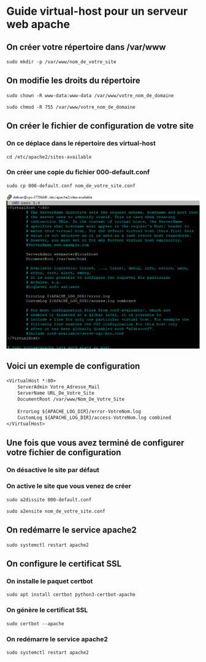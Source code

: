 # Guide virtual-host pour un serveur web apache

## On créer votre répertoire dans /var/www
```
sudo mkdir -p /var/www/nom_de_votre_site
```

## On modifie les droits du répertoire
```
sudo chown -R www-data:www-data /var/www/votre_nom_de_domaine
```
```
sudo chmod -R 755 /var/www/votre_nom_de_domaine
```

## On créer le fichier de configuration de votre site

### On ce déplace dans le répertoire des virtual-host
``` 
cd /etc/apache2/sites-available
```

### On créer une copie du fichier 000-default.conf
```
sudo cp 000-default.conf nom_de_votre_site.conf
```
![Image Fichier Config](/images/vhost/config.png )

## Voici un exemple de configuration
```
<VirtualHost *:80>
    ServerAdmin Votre_Adresse_Mail
    ServerName URL_De_Votre_Site
    DocumentRoot /var/www/Nom_De_Votre_Site
    
    ErrorLog ${APACHE_LOG_DIR}/error-VotreNom.log
    CustomLog ${APACHE_LOG_DIR}/access-VotreNom.log combined
</VirtualHost>
```

## Une fois que vous avez terminé de configurer votre fichier de configuration
### On désactive le site par défaut
### On active le site que vous venez de créer
```
sudo a2dissite 000-default.conf
```
```
sudo a2ensite nom_de_votre_site.conf
```

## On redémarre le service apache2
```
sudo systemctl restart apache2
```

## On configure le certificat SSL

### On installe le paquet certbot
```
sudo apt install certbot python3-certbot-apache
```

### On génère le certificat SSL
```
sudo certbot --apache
```

### On redémarre le service apache2
```
sudo systemctl restart apache2
```